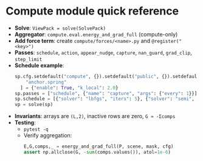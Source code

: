 # Compute module quick reference

- **Solve**: `ViewPack = solve(SolvePack)`
- **Aggregator**: `compute.eval.energy_and_grad_full` (compute-only)
- **Add force term**: create `compute/forces/<name>.py` and `@register("<key>")`
- **Passes**: `schedule`, `action`, `appear_nudge`, `capture`, `nan_guard`, `grad_clip`, `step_limit`
- **Schedule example**:
  ```python
  sp.cfg.setdefault("compute", {}).setdefault("public", {}).setdefault("forces", {})[
      "anchor.spring"
    ] = {"enable": True, "k_local": 2.0}
  sp.passes = ["schedule", {"name": "capture", "args": {"every": 1}}]
  sp.schedule = [{"solver": "lbfgs", "iters": 5}, {"solver": "semi", "iters": 5}]
  vp = solve(sp)
  ```
- **Invariants**: arrays are `(L,2)`, inactive rows are zero, `G ≈ -Σcomps`
- **Testing**:
  - `pytest -q`
  - Verify aggregation:
    ```python
    E,G,comps,_ = energy_and_grad_full(P, scene, mask, cfg)
    assert np.allclose(G, -sum(comps.values()), atol=1e-6)
    ```
